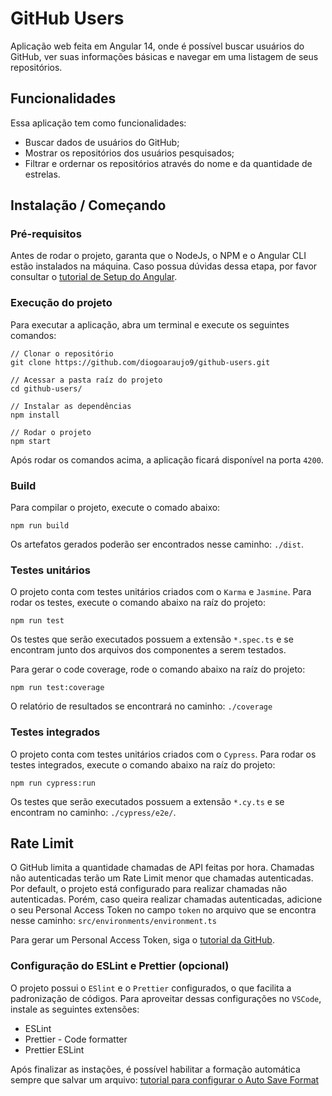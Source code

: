 # GitHub Users

Aplicação web feita em Angular 14, onde é possível buscar usuários do GitHub, ver suas informações básicas e navegar em uma listagem de seus repositórios.

## Funcionalidades

Essa aplicação tem como funcionalidades:

- Buscar dados de usuários do GitHub;
- Mostrar os repositórios dos usuários pesquisados;
- Filtrar e ordernar os repositórios através do nome e da quantidade de estrelas.

## Instalação / Começando

### Pré-requisitos

Antes de rodar o projeto, garanta que o NodeJs, o NPM e o Angular CLI estão instalados na máquina. Caso possua dúvidas dessa etapa, por favor consultar o [tutorial de Setup do Angular](https://angular.io/guide/setup-local).

### Execução do projeto

Para executar a aplicação, abra um terminal e execute os seguintes comandos:

```shell
// Clonar o repositório
git clone https://github.com/diogoaraujo9/github-users.git

// Acessar a pasta raíz do projeto
cd github-users/

// Instalar as dependências
npm install

// Rodar o projeto
npm start
```

Após rodar os comandos acima, a aplicação ficará disponível na porta `4200`.

### Build

Para compilar o projeto, execute o comado abaixo:

```shell
npm run build
```

Os artefatos gerados poderão ser encontrados nesse caminho: `./dist`.

### Testes unitários

O projeto conta com testes unitários criados com o `Karma` e `Jasmine`. Para rodar os testes, execute o comando abaixo na raíz do projeto:

```shell
npm run test
```

Os testes que serão executados possuem a extensão `*.spec.ts` e se encontram junto dos arquivos dos componentes a serem testados.

Para gerar o code coverage, rode o comando abaixo na raíz do projeto:

```shell
npm run test:coverage
```

O relatório de resultados se encontrará no caminho: `./coverage`

### Testes integrados

O projeto conta com testes unitários criados com o `Cypress`. Para rodar os testes integrados, execute o comando abaixo na raíz do projeto:

```
npm run cypress:run
```

Os testes que serão executados possuem a extensão `*.cy.ts` e se encontram no caminho: `./cypress/e2e/`.

## Rate Limit

O GitHub limita a quantidade chamadas de API feitas por hora. Chamadas não autenticadas terão um Rate Limit menor que chamadas autenticadas. Por default, o projeto está configurado para realizar chamadas não autenticadas. Porém, caso queira realizar chamadas autenticadas, adicione o seu Personal Access Token no campo `token` no arquivo que se encontra nesse caminho: `src/environments/environment.ts`

Para gerar um Personal Access Token, siga o [tutorial da GitHub](https://docs.github.com/en/authentication/keeping-your-account-and-data-secure/creating-a-personal-access-token).

### Configuração do ESLint e Prettier (opcional)

O projeto possui o `ESlint` e o `Prettier` configurados, o que facilita a padronização de códigos. Para aproveitar dessas configurações no `VSCode`, instale as seguintes extensões:

- ESLint
- Prettier - Code formatter
- Prettier ESLint

Após finalizar as instações, é possível habilitar a formação automática sempre que salvar um arquivo: [tutorial para configurar o Auto Save Format](https://www.educative.io/answers/how-to-set-up-prettier-and-automatic-formatting-on-vs-code)
